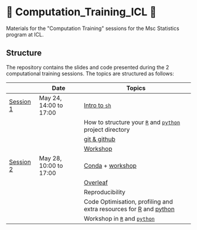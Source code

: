 # :rocket: Computation_Training_ICL :rocket:
Materials for the "Computation Training" sessions for the Msc Statistics program at ICL.

## Structure 

The repository contains the slides and code presented during the 2 computational training sessions.
The topics are structured as follows:

|                          | Date                   | Topics                                                                                                                    |
|--------------------------|------------------------|---------------------------------------------------------------------------------------------------------------------------|
| [Session 1](./session1/) | May 24, 14:00 to 17:00 | [Intro to `sh`](./session1/MSc_Computing_Presentation-2.pdf)                                                              |
|                          |                        | How to structure your [`R`](./session1/r_repo_structure.md) and [`python`](./session1/MSc_Computing_Presentation-2.pdf) project directory                          |
|                          |                        | [git & github](./session1/intro_to_git.pptx)                                                                              |
|                          |                        | [Workshop](https://github.com/bmartin9/MScComputingIntro)                                                                 |
| [Session 2](./session2/) | May 28, 10:00 to 17:00 | [Conda](./session2/conda/Dependency%20management.pdf) + [workshop](./session2/conda)                               |
|                          |                        | [Overleaf](./session2/Overleaf_notes.pdf)                                                                                 |
|                          |                        | Reproducibility                                                                                                           |
|                          |                        | Code Optimisation, profiling and extra resources for [R](./making_R_fast.html) and [python](./session2/fast_python/python_optimisation.pdf) |
|                          |                        | Workshop in [`R`](./session2/GoodCodingWorkshopR.Rmd) and [`python`](./session2/MScOptimisation/)   
